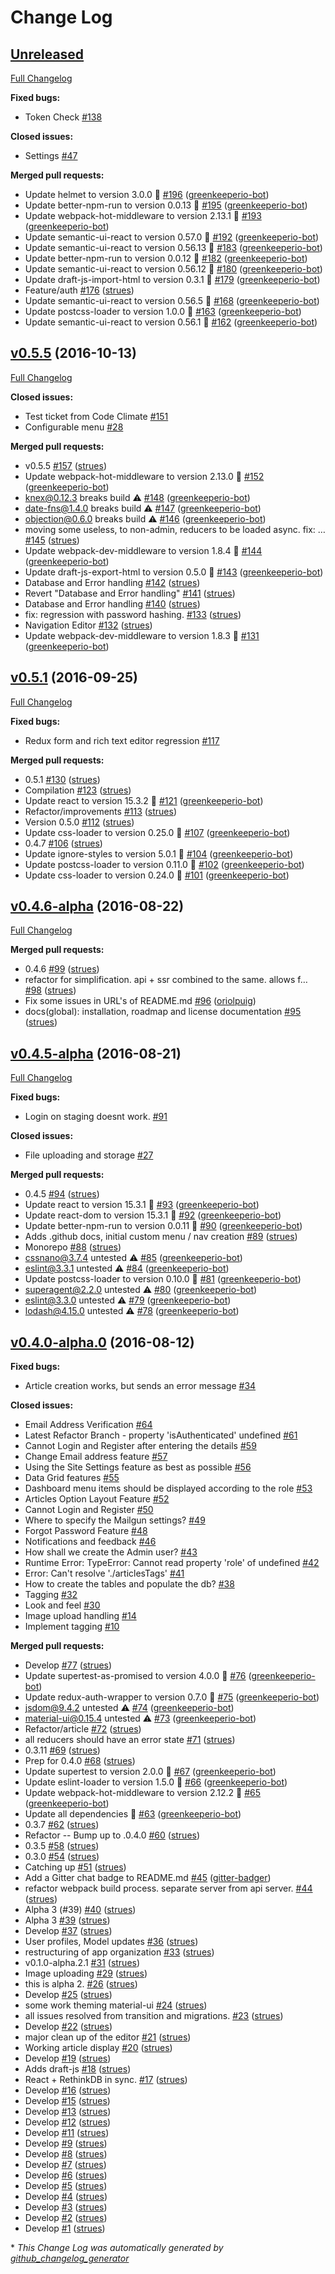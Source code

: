 # Change Log

## [Unreleased](https://github.com/boldr/boldr/tree/HEAD)

[Full Changelog](https://github.com/boldr/boldr/compare/v0.5.5...HEAD)

**Fixed bugs:**

- Token Check [\#138](https://github.com/boldr/boldr/issues/138)

**Closed issues:**

- Settings [\#47](https://github.com/boldr/boldr/issues/47)

**Merged pull requests:**

- Update helmet to version 3.0.0 🚀 [\#196](https://github.com/boldr/boldr/pull/196) ([greenkeeperio-bot](https://github.com/greenkeeperio-bot))
- Update better-npm-run to version 0.0.13 🚀 [\#195](https://github.com/boldr/boldr/pull/195) ([greenkeeperio-bot](https://github.com/greenkeeperio-bot))
- Update webpack-hot-middleware to version 2.13.1 🚀 [\#193](https://github.com/boldr/boldr/pull/193) ([greenkeeperio-bot](https://github.com/greenkeeperio-bot))
- Update semantic-ui-react to version 0.57.0 🚀 [\#192](https://github.com/boldr/boldr/pull/192) ([greenkeeperio-bot](https://github.com/greenkeeperio-bot))
- Update semantic-ui-react to version 0.56.13 🚀 [\#183](https://github.com/boldr/boldr/pull/183) ([greenkeeperio-bot](https://github.com/greenkeeperio-bot))
- Update better-npm-run to version 0.0.12 🚀 [\#182](https://github.com/boldr/boldr/pull/182) ([greenkeeperio-bot](https://github.com/greenkeeperio-bot))
- Update semantic-ui-react to version 0.56.12 🚀 [\#180](https://github.com/boldr/boldr/pull/180) ([greenkeeperio-bot](https://github.com/greenkeeperio-bot))
- Update draft-js-import-html to version 0.3.1 🚀 [\#179](https://github.com/boldr/boldr/pull/179) ([greenkeeperio-bot](https://github.com/greenkeeperio-bot))
- Feature/auth [\#176](https://github.com/boldr/boldr/pull/176) ([strues](https://github.com/strues))
- Update semantic-ui-react to version 0.56.5 🚀 [\#168](https://github.com/boldr/boldr/pull/168) ([greenkeeperio-bot](https://github.com/greenkeeperio-bot))
- Update postcss-loader to version 1.0.0 🚀 [\#163](https://github.com/boldr/boldr/pull/163) ([greenkeeperio-bot](https://github.com/greenkeeperio-bot))
- Update semantic-ui-react to version 0.56.1 🚀 [\#162](https://github.com/boldr/boldr/pull/162) ([greenkeeperio-bot](https://github.com/greenkeeperio-bot))

## [v0.5.5](https://github.com/boldr/boldr/tree/v0.5.5) (2016-10-13)
[Full Changelog](https://github.com/boldr/boldr/compare/v0.5.1...v0.5.5)

**Closed issues:**

- Test ticket from Code Climate [\#151](https://github.com/boldr/boldr/issues/151)
- Configurable menu [\#28](https://github.com/boldr/boldr/issues/28)

**Merged pull requests:**

- v0.5.5 [\#157](https://github.com/boldr/boldr/pull/157) ([strues](https://github.com/strues))
- Update webpack-hot-middleware to version 2.13.0 🚀 [\#152](https://github.com/boldr/boldr/pull/152) ([greenkeeperio-bot](https://github.com/greenkeeperio-bot))
- knex@0.12.3 breaks build ⚠️ [\#148](https://github.com/boldr/boldr/pull/148) ([greenkeeperio-bot](https://github.com/greenkeeperio-bot))
- date-fns@1.4.0 breaks build ⚠️ [\#147](https://github.com/boldr/boldr/pull/147) ([greenkeeperio-bot](https://github.com/greenkeeperio-bot))
- objection@0.6.0 breaks build ⚠️ [\#146](https://github.com/boldr/boldr/pull/146) ([greenkeeperio-bot](https://github.com/greenkeeperio-bot))
- moving some useless, to non-admin, reducers to be loaded async. fix: … [\#145](https://github.com/boldr/boldr/pull/145) ([strues](https://github.com/strues))
- Update webpack-dev-middleware to version 1.8.4 🚀 [\#144](https://github.com/boldr/boldr/pull/144) ([greenkeeperio-bot](https://github.com/greenkeeperio-bot))
- Update draft-js-export-html to version 0.5.0 🚀 [\#143](https://github.com/boldr/boldr/pull/143) ([greenkeeperio-bot](https://github.com/greenkeeperio-bot))
- Database and Error handling [\#142](https://github.com/boldr/boldr/pull/142) ([strues](https://github.com/strues))
- Revert "Database and Error handling" [\#141](https://github.com/boldr/boldr/pull/141) ([strues](https://github.com/strues))
- Database and Error handling [\#140](https://github.com/boldr/boldr/pull/140) ([strues](https://github.com/strues))
- fix: regression with password hashing. [\#133](https://github.com/boldr/boldr/pull/133) ([strues](https://github.com/strues))
- Navigation Editor [\#132](https://github.com/boldr/boldr/pull/132) ([strues](https://github.com/strues))
- Update webpack-dev-middleware to version 1.8.3 🚀 [\#131](https://github.com/boldr/boldr/pull/131) ([greenkeeperio-bot](https://github.com/greenkeeperio-bot))

## [v0.5.1](https://github.com/boldr/boldr/tree/v0.5.1) (2016-09-25)
[Full Changelog](https://github.com/boldr/boldr/compare/v0.4.6-alpha...v0.5.1)

**Fixed bugs:**

- Redux form and rich text editor regression [\#117](https://github.com/boldr/boldr/issues/117)

**Merged pull requests:**

- 0.5.1 [\#130](https://github.com/boldr/boldr/pull/130) ([strues](https://github.com/strues))
- Compilation [\#123](https://github.com/boldr/boldr/pull/123) ([strues](https://github.com/strues))
- Update react to version 15.3.2 🚀 [\#121](https://github.com/boldr/boldr/pull/121) ([greenkeeperio-bot](https://github.com/greenkeeperio-bot))
- Refactor/improvements [\#113](https://github.com/boldr/boldr/pull/113) ([strues](https://github.com/strues))
- Version 0.5.0 [\#112](https://github.com/boldr/boldr/pull/112) ([strues](https://github.com/strues))
- Update css-loader to version 0.25.0 🚀 [\#107](https://github.com/boldr/boldr/pull/107) ([greenkeeperio-bot](https://github.com/greenkeeperio-bot))
- 0.4.7 [\#106](https://github.com/boldr/boldr/pull/106) ([strues](https://github.com/strues))
- Update ignore-styles to version 5.0.1 🚀 [\#104](https://github.com/boldr/boldr/pull/104) ([greenkeeperio-bot](https://github.com/greenkeeperio-bot))
- Update postcss-loader to version 0.11.0 🚀 [\#102](https://github.com/boldr/boldr/pull/102) ([greenkeeperio-bot](https://github.com/greenkeeperio-bot))
- Update css-loader to version 0.24.0 🚀 [\#101](https://github.com/boldr/boldr/pull/101) ([greenkeeperio-bot](https://github.com/greenkeeperio-bot))

## [v0.4.6-alpha](https://github.com/boldr/boldr/tree/v0.4.6-alpha) (2016-08-22)
[Full Changelog](https://github.com/boldr/boldr/compare/v0.4.5-alpha...v0.4.6-alpha)

**Merged pull requests:**

- 0.4.6 [\#99](https://github.com/boldr/boldr/pull/99) ([strues](https://github.com/strues))
- refactor for simplification. api + ssr combined to the same. allows f… [\#98](https://github.com/boldr/boldr/pull/98) ([strues](https://github.com/strues))
- Fix some issues in URL's of README.md [\#96](https://github.com/boldr/boldr/pull/96) ([oriolpuig](https://github.com/oriolpuig))
- docs\(global\): installation, roadmap and license documentation [\#95](https://github.com/boldr/boldr/pull/95) ([strues](https://github.com/strues))

## [v0.4.5-alpha](https://github.com/boldr/boldr/tree/v0.4.5-alpha) (2016-08-21)
[Full Changelog](https://github.com/boldr/boldr/compare/v0.4.0-alpha.0...v0.4.5-alpha)

**Fixed bugs:**

- Login on staging doesnt work. [\#91](https://github.com/boldr/boldr/issues/91)

**Closed issues:**

- File uploading and storage [\#27](https://github.com/boldr/boldr/issues/27)

**Merged pull requests:**

- 0.4.5 [\#94](https://github.com/boldr/boldr/pull/94) ([strues](https://github.com/strues))
- Update react to version 15.3.1 🚀 [\#93](https://github.com/boldr/boldr/pull/93) ([greenkeeperio-bot](https://github.com/greenkeeperio-bot))
- Update react-dom to version 15.3.1 🚀 [\#92](https://github.com/boldr/boldr/pull/92) ([greenkeeperio-bot](https://github.com/greenkeeperio-bot))
- Update better-npm-run to version 0.0.11 🚀 [\#90](https://github.com/boldr/boldr/pull/90) ([greenkeeperio-bot](https://github.com/greenkeeperio-bot))
- Adds .github docs, initial custom menu / nav creation [\#89](https://github.com/boldr/boldr/pull/89) ([strues](https://github.com/strues))
- Monorepo [\#88](https://github.com/boldr/boldr/pull/88) ([strues](https://github.com/strues))
- cssnano@3.7.4 untested ⚠️ [\#85](https://github.com/boldr/boldr/pull/85) ([greenkeeperio-bot](https://github.com/greenkeeperio-bot))
- eslint@3.3.1 untested ⚠️ [\#84](https://github.com/boldr/boldr/pull/84) ([greenkeeperio-bot](https://github.com/greenkeeperio-bot))
- Update postcss-loader to version 0.10.0 🚀 [\#81](https://github.com/boldr/boldr/pull/81) ([greenkeeperio-bot](https://github.com/greenkeeperio-bot))
- superagent@2.2.0 untested ⚠️ [\#80](https://github.com/boldr/boldr/pull/80) ([greenkeeperio-bot](https://github.com/greenkeeperio-bot))
- eslint@3.3.0 untested ⚠️ [\#79](https://github.com/boldr/boldr/pull/79) ([greenkeeperio-bot](https://github.com/greenkeeperio-bot))
- lodash@4.15.0 untested ⚠️ [\#78](https://github.com/boldr/boldr/pull/78) ([greenkeeperio-bot](https://github.com/greenkeeperio-bot))

## [v0.4.0-alpha.0](https://github.com/boldr/boldr/tree/v0.4.0-alpha.0) (2016-08-12)
**Fixed bugs:**

- Article creation works, but sends an error message [\#34](https://github.com/boldr/boldr/issues/34)

**Closed issues:**

- Email Address Verification [\#64](https://github.com/boldr/boldr/issues/64)
- Latest Refactor Branch - property 'isAuthenticated' undefined [\#61](https://github.com/boldr/boldr/issues/61)
- Cannot Login and Register after entering the details [\#59](https://github.com/boldr/boldr/issues/59)
- Change Email address feature [\#57](https://github.com/boldr/boldr/issues/57)
- Using the Site Settings feature as best as possible [\#56](https://github.com/boldr/boldr/issues/56)
- Data Grid features [\#55](https://github.com/boldr/boldr/issues/55)
- Dashboard menu items should be displayed according to the role [\#53](https://github.com/boldr/boldr/issues/53)
- Articles Option Layout Feature [\#52](https://github.com/boldr/boldr/issues/52)
- Cannot Login and Register [\#50](https://github.com/boldr/boldr/issues/50)
- Where to specify the Mailgun settings? [\#49](https://github.com/boldr/boldr/issues/49)
- Forgot Password Feature [\#48](https://github.com/boldr/boldr/issues/48)
- Notifications and feedback [\#46](https://github.com/boldr/boldr/issues/46)
- How shall we create the Admin user? [\#43](https://github.com/boldr/boldr/issues/43)
- Runtime Error: TypeError: Cannot read property 'role' of undefined [\#42](https://github.com/boldr/boldr/issues/42)
- Error: Can't resolve './articlesTags' [\#41](https://github.com/boldr/boldr/issues/41)
- How to create the tables and populate the db? [\#38](https://github.com/boldr/boldr/issues/38)
- Tagging [\#32](https://github.com/boldr/boldr/issues/32)
- Look and feel [\#30](https://github.com/boldr/boldr/issues/30)
- Image upload handling [\#14](https://github.com/boldr/boldr/issues/14)
- Implement tagging [\#10](https://github.com/boldr/boldr/issues/10)

**Merged pull requests:**

- Develop [\#77](https://github.com/boldr/boldr/pull/77) ([strues](https://github.com/strues))
- Update supertest-as-promised to version 4.0.0 🚀 [\#76](https://github.com/boldr/boldr/pull/76) ([greenkeeperio-bot](https://github.com/greenkeeperio-bot))
- Update redux-auth-wrapper to version 0.7.0 🚀 [\#75](https://github.com/boldr/boldr/pull/75) ([greenkeeperio-bot](https://github.com/greenkeeperio-bot))
- jsdom@9.4.2 untested ⚠️ [\#74](https://github.com/boldr/boldr/pull/74) ([greenkeeperio-bot](https://github.com/greenkeeperio-bot))
- material-ui@0.15.4 untested ⚠️ [\#73](https://github.com/boldr/boldr/pull/73) ([greenkeeperio-bot](https://github.com/greenkeeperio-bot))
- Refactor/article [\#72](https://github.com/boldr/boldr/pull/72) ([strues](https://github.com/strues))
- all reducers should have an error state [\#71](https://github.com/boldr/boldr/pull/71) ([strues](https://github.com/strues))
- 0.3.11 [\#69](https://github.com/boldr/boldr/pull/69) ([strues](https://github.com/strues))
- Prep for 0.4.0 [\#68](https://github.com/boldr/boldr/pull/68) ([strues](https://github.com/strues))
- Update supertest to version 2.0.0 🚀 [\#67](https://github.com/boldr/boldr/pull/67) ([greenkeeperio-bot](https://github.com/greenkeeperio-bot))
- Update eslint-loader to version 1.5.0 🚀 [\#66](https://github.com/boldr/boldr/pull/66) ([greenkeeperio-bot](https://github.com/greenkeeperio-bot))
- Update webpack-hot-middleware to version 2.12.2 🚀 [\#65](https://github.com/boldr/boldr/pull/65) ([greenkeeperio-bot](https://github.com/greenkeeperio-bot))
- Update all dependencies 🌴 [\#63](https://github.com/boldr/boldr/pull/63) ([greenkeeperio-bot](https://github.com/greenkeeperio-bot))
- 0.3.7 [\#62](https://github.com/boldr/boldr/pull/62) ([strues](https://github.com/strues))
- Refactor -- Bump up to .0.4.0 [\#60](https://github.com/boldr/boldr/pull/60) ([strues](https://github.com/strues))
- 0.3.5 [\#58](https://github.com/boldr/boldr/pull/58) ([strues](https://github.com/strues))
- 0.3.0 [\#54](https://github.com/boldr/boldr/pull/54) ([strues](https://github.com/strues))
- Catching up [\#51](https://github.com/boldr/boldr/pull/51) ([strues](https://github.com/strues))
- Add a Gitter chat badge to README.md [\#45](https://github.com/boldr/boldr/pull/45) ([gitter-badger](https://github.com/gitter-badger))
- refactor webpack build process. separate server from api server. [\#44](https://github.com/boldr/boldr/pull/44) ([strues](https://github.com/strues))
- Alpha 3 \(\#39\) [\#40](https://github.com/boldr/boldr/pull/40) ([strues](https://github.com/strues))
- Alpha 3 [\#39](https://github.com/boldr/boldr/pull/39) ([strues](https://github.com/strues))
- Develop [\#37](https://github.com/boldr/boldr/pull/37) ([strues](https://github.com/strues))
- User profiles, Model updates  [\#36](https://github.com/boldr/boldr/pull/36) ([strues](https://github.com/strues))
- restructuring of app organization [\#33](https://github.com/boldr/boldr/pull/33) ([strues](https://github.com/strues))
- v0.1.0-alpha.2.1 [\#31](https://github.com/boldr/boldr/pull/31) ([strues](https://github.com/strues))
- Image uploading [\#29](https://github.com/boldr/boldr/pull/29) ([strues](https://github.com/strues))
- this is alpha 2. [\#26](https://github.com/boldr/boldr/pull/26) ([strues](https://github.com/strues))
- Develop [\#25](https://github.com/boldr/boldr/pull/25) ([strues](https://github.com/strues))
- some work theming material-ui [\#24](https://github.com/boldr/boldr/pull/24) ([strues](https://github.com/strues))
- all issues resolved from transition and migrations. [\#23](https://github.com/boldr/boldr/pull/23) ([strues](https://github.com/strues))
- Develop [\#22](https://github.com/boldr/boldr/pull/22) ([strues](https://github.com/strues))
- major clean up of the editor [\#21](https://github.com/boldr/boldr/pull/21) ([strues](https://github.com/strues))
- Working article display [\#20](https://github.com/boldr/boldr/pull/20) ([strues](https://github.com/strues))
- Develop [\#19](https://github.com/boldr/boldr/pull/19) ([strues](https://github.com/strues))
- Adds draft-js [\#18](https://github.com/boldr/boldr/pull/18) ([strues](https://github.com/strues))
- React + RethinkDB in sync. [\#17](https://github.com/boldr/boldr/pull/17) ([strues](https://github.com/strues))
- Develop [\#16](https://github.com/boldr/boldr/pull/16) ([strues](https://github.com/strues))
- Develop [\#15](https://github.com/boldr/boldr/pull/15) ([strues](https://github.com/strues))
- Develop [\#13](https://github.com/boldr/boldr/pull/13) ([strues](https://github.com/strues))
- Develop [\#12](https://github.com/boldr/boldr/pull/12) ([strues](https://github.com/strues))
- Develop [\#11](https://github.com/boldr/boldr/pull/11) ([strues](https://github.com/strues))
- Develop [\#9](https://github.com/boldr/boldr/pull/9) ([strues](https://github.com/strues))
- Develop [\#8](https://github.com/boldr/boldr/pull/8) ([strues](https://github.com/strues))
- Develop [\#7](https://github.com/boldr/boldr/pull/7) ([strues](https://github.com/strues))
- Develop [\#6](https://github.com/boldr/boldr/pull/6) ([strues](https://github.com/strues))
- Develop [\#5](https://github.com/boldr/boldr/pull/5) ([strues](https://github.com/strues))
- Develop [\#4](https://github.com/boldr/boldr/pull/4) ([strues](https://github.com/strues))
- Develop [\#3](https://github.com/boldr/boldr/pull/3) ([strues](https://github.com/strues))
- Develop [\#2](https://github.com/boldr/boldr/pull/2) ([strues](https://github.com/strues))
- Develop [\#1](https://github.com/boldr/boldr/pull/1) ([strues](https://github.com/strues))



\* *This Change Log was automatically generated by [github_changelog_generator](https://github.com/skywinder/Github-Changelog-Generator)*
